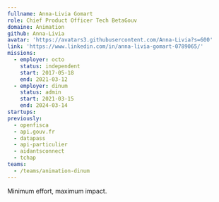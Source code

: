 ```yaml
---
fullname: Anna-Livia Gomart
role: Chief Product Officer Tech BetaGouv
domaine: Animation
github: Anna-Livia
avatar: 'https://avatars3.githubusercontent.com/Anna-Livia?s=600'
link: 'https://www.linkedin.com/in/anna-livia-gomart-0789065/'
missions:
  - employer: octo
    status: independent
    start: 2017-05-18
    end: 2021-03-12
  - employer: dinum
    status: admin
    start: 2021-03-15
    end: 2024-03-14
startups:
previously:
  - openfisca
  - api.gouv.fr
  - datapass
  - api-particulier
  - aidantsconnect
  - tchap
teams:
  - /teams/animation-dinum
---
```


Minimum effort, maximum impact.
